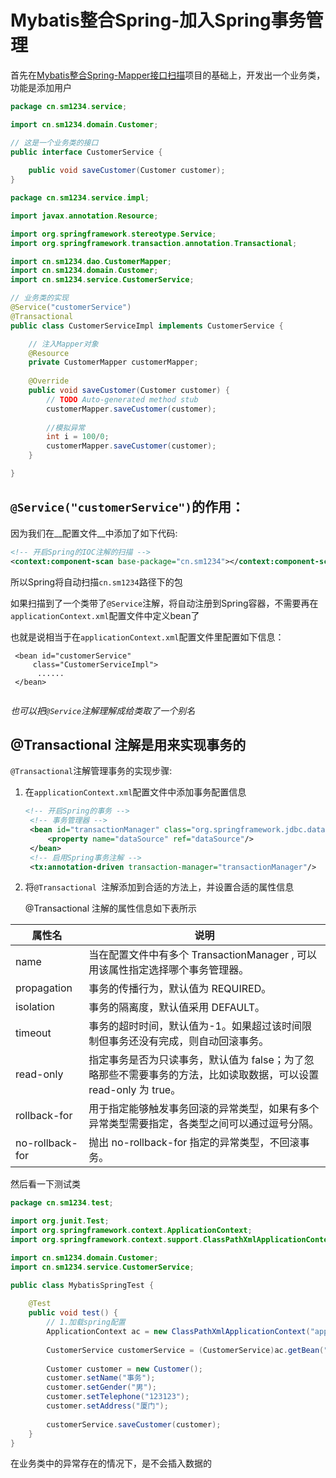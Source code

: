 Mybatis整合Spring-加入Spring事务管理
===

首先在[Mybatis整合Spring-Mapper接口扫描](../Mybatis整合Spring-Mapper接口扫描)项目的基础上，开发出一个业务类，
功能是添加用户

```java
package cn.sm1234.service;

import cn.sm1234.domain.Customer;

// 这是一个业务类的接口
public interface CustomerService {
	
	public void saveCustomer(Customer customer);
}
```



```java
package cn.sm1234.service.impl;

import javax.annotation.Resource;

import org.springframework.stereotype.Service;
import org.springframework.transaction.annotation.Transactional;

import cn.sm1234.dao.CustomerMapper;
import cn.sm1234.domain.Customer;
import cn.sm1234.service.CustomerService;

// 业务类的实现
@Service("customerService")
@Transactional
public class CustomerServiceImpl implements CustomerService {

	// 注入Mapper对象
	@Resource
	private CustomerMapper customerMapper;
	
	@Override
	public void saveCustomer(Customer customer) {
		// TODO Auto-generated method stub
		customerMapper.saveCustomer(customer);
		
		//模拟异常
		int i = 100/0;
		customerMapper.saveCustomer(customer);
	}

}

```

`@Service("customerService")`的作用：
---

因为我们在__配置文件__中添加了如下代码:

```xml
<!-- 开启Spring的IOC注解的扫描 -->
<context:component-scan base-package="cn.sm1234"></context:component-scan>
```

所以Spring将自动扫描`cn.sm1234`路径下的包

如果扫描到了一个类带了`@Service`注解，将自动注册到Spring容器，不需要再在`applicationContext.xml`配置文件中定义bean了

也就是说相当于在`applicationContext.xml`配置文件里配置如下信息：

```
 <bean id="customerService"
     class="CustomerServiceImpl">
      ......    
 </bean>
 
```

_也可以把`@Service`注解理解成给类取了一个别名_

## @Transactional 注解是用来实现事务的

`@Transactional`注解管理事务的实现步骤:

1. 在`applicationContext.xml`配置文件中添加事务配置信息

   ```xml
   <!-- 开启Spring的事务 -->
   	<!-- 事务管理器 -->
   	<bean id="transactionManager" class="org.springframework.jdbc.datasource.DataSourceTransactionManager">
   		<property name="dataSource" ref="dataSource"/>
   	</bean>
   	<!-- 启用Spring事务注解 -->
   	<tx:annotation-driven transaction-manager="transactionManager"/>
   
   ```

   

2. 将`@Transactional `注解添加到合适的方法上，并设置合适的属性信息

   @Transactional 注解的属性信息如下表所示

| 属性名           | 说明                                                         |
| ---------------- | ------------------------------------------------------------ |
| name             | 当在配置文件中有多个 TransactionManager , 可以用该属性指定选择哪个事务管理器。 |
| propagation      | 事务的传播行为，默认值为 REQUIRED。                          |
| isolation        | 事务的隔离度，默认值采用 DEFAULT。                           |
| timeout          | 事务的超时时间，默认值为-1。如果超过该时间限制但事务还没有完成，则自动回滚事务。 |
| read-only        | 指定事务是否为只读事务，默认值为 false；为了忽略那些不需要事务的方法，比如读取数据，可以设置 read-only 为 true。 |
| rollback-for     | 用于指定能够触发事务回滚的异常类型，如果有多个异常类型需要指定，各类型之间可以通过逗号分隔。 |
| no-rollback- for | 抛出 no-rollback-for 指定的异常类型，不回滚事务。            |

然后看一下测试类

```java
package cn.sm1234.test;

import org.junit.Test;
import org.springframework.context.ApplicationContext;
import org.springframework.context.support.ClassPathXmlApplicationContext;

import cn.sm1234.domain.Customer;
import cn.sm1234.service.CustomerService;

public class MybatisSpringTest {
	
	@Test
	public void test() {
		// 1.加载spring配置
		ApplicationContext ac = new ClassPathXmlApplicationContext("applicationContext.xml");
		
		CustomerService customerService = (CustomerService)ac.getBean("customerService");
		
		Customer customer = new Customer();
		customer.setName("事务");
		customer.setGender("男");
		customer.setTelephone("123123");
		customer.setAddress("厦门");
		
		customerService.saveCustomer(customer);
	}
}

```

在业务类中的异常存在的情况下，是不会插入数据的
